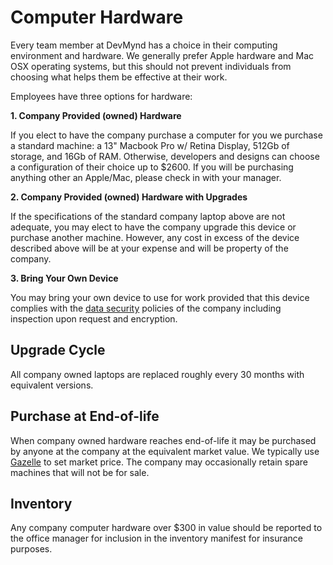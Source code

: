 # Computer Hardware

Every team member at DevMynd has a choice in their computing environment and hardware.  We generally prefer Apple hardware and Mac OSX operating systems, but this should not prevent individuals from choosing what helps them be effective at their work.

Employees have three options for hardware:

**1. Company Provided (owned) Hardware**

If you elect to have the company purchase a computer for you we purchase a standard machine: a 13" Macbook Pro w/ Retina Display, 512Gb of storage, and 16Gb of RAM.  Otherwise, developers and designs can choose a configuration of their choice up to $2600.  If you will be purchasing anything other an Apple/Mac, please check in with your manager.

**2. Company Provided (owned) Hardware with Upgrades**

If the specifications of the standard company laptop above are not adequate, you may elect to have the company upgrade this device or purchase another machine. However, any cost in excess of the device described above will be at your expense and will be property of the company.

**3. Bring Your Own Device**

You may bring your own device to use for work provided that this device complies with the [data security](https://github.com/devmynd/handbook/blob/master/Operations/Data%20Security.md) policies of the company including inspection upon request and encryption.

## Upgrade Cycle

All company owned laptops are replaced roughly every 30 months with equivalent versions.

## Purchase at End-of-life

When company owned hardware reaches end-of-life it may be purchased by anyone at the company at the equivalent market value. We typically use [Gazelle](https://www.gazelle.com/) to set market price. The company may occasionally retain spare machines that will not be for sale.

## Inventory

Any company computer hardware over $300 in value should be reported to the office manager for inclusion in the inventory manifest for insurance purposes.
